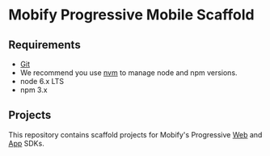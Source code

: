 # Mobify Progressive Mobile Scaffold

## Requirements

- [Git](https://git-scm.com/)
- We recommend you use [nvm](https://github.com/creationix/nvm#installation) to
manage node and npm versions.
- node 6.x LTS
- npm 3.x

## Projects

This repository contains scaffold projects for Mobify's Progressive [Web](/web) 
and [App](/native) SDKs. 
